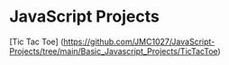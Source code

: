 # JavaScript Projects

[Tic Tac Toe]
(https://github.com/JMC1027/JavaScript-Projects/tree/main/Basic_Javascript_Projects/TicTacToe)

